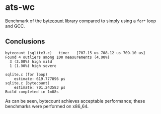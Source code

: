 # ats-wc

Benchmark of the [bytecount](https://docs.rs/bytecount/) library compared to
simply using a `for*` loop and GCC.

## Conclusions

```
bytecount (sqlite3.c)   time:   [707.15 us 708.12 us 709.10 us]                                  
Found 4 outliers among 100 measurements (4.00%)
  3 (3.00%) high mild
  1 (1.00%) high severe

sqlite.c (for loop)
    estimate: 619.777896 μs
sqlite.c (bytecount)
    estimate: 701.243583 μs
Build completed in 1m08s
```

As can be seen, bytecount achieves acceptable performance; these
benchmarks were performed on x86\_64.

